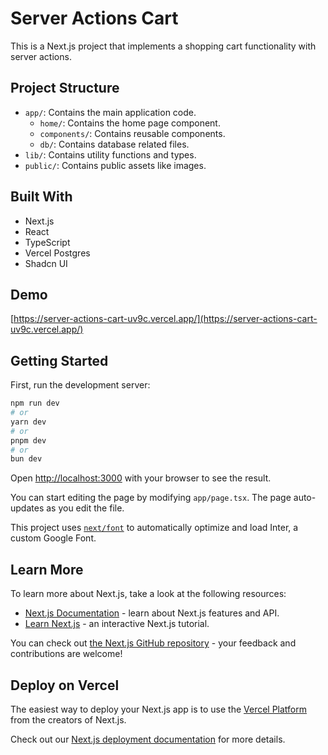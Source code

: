 # Server Actions Cart

This is a Next.js project that implements a shopping cart functionality with server actions.

## Project Structure

- `app/`: Contains the main application code.
  - `home/`: Contains the home page component.
  - `components/`: Contains reusable components.
  - `db/`: Contains database related files.
- `lib/`: Contains utility functions and types.
- `public/`: Contains public assets like images.

## Built With

- Next.js
- React
- TypeScript
- Vercel Postgres
- Shadcn UI

## Demo

[https://server-actions-cart-uv9c.vercel.app/](https://server-actions-cart-uv9c.vercel.app/)

## Getting Started

First, run the development server:

```bash
npm run dev
# or
yarn dev
# or
pnpm dev
# or
bun dev
```

Open [http://localhost:3000](http://localhost:3000) with your browser to see the result.

You can start editing the page by modifying `app/page.tsx`. The page auto-updates as you edit the file.

This project uses [`next/font`](https://nextjs.org/docs/basic-features/font-optimization) to automatically optimize and load Inter, a custom Google Font.

## Learn More

To learn more about Next.js, take a look at the following resources:

- [Next.js Documentation](https://nextjs.org/docs) - learn about Next.js features and API.
- [Learn Next.js](https://nextjs.org/learn) - an interactive Next.js tutorial.

You can check out [the Next.js GitHub repository](https://github.com/vercel/next.js/) - your feedback and contributions are welcome!

## Deploy on Vercel

The easiest way to deploy your Next.js app is to use the [Vercel Platform](https://vercel.com/new?utm_medium=default-template&filter=next.js&utm_source=create-next-app&utm_campaign=create-next-app-readme) from the creators of Next.js.

Check out our [Next.js deployment documentation](https://nextjs.org/docs/deployment) for more details.
